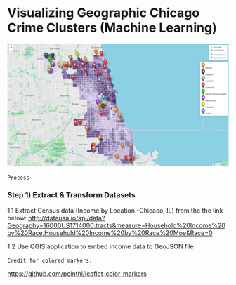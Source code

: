 # Visualizing Geographic Chicago Crime Clusters (Machine Learning)

![Alt text](Map.png?raw=true "Machine Learning: Crime Clusters")

```
Process
```
### Step 1) Extract & Transform Datasets 

1.1 Extract Census data (Income by Location -Chicaco, IL) from the the link below: 
http://datausa.io/api/data?Geography=16000US1714000:tracts&measure=Household%20Income%20by%20Race,Household%20Income%20by%20Race%20Moe&Race=0


1.2 Use QGIS application to embed income data to GeoJSON file 





```Credit for colored markers:  ```

https://github.com/pointhi/leaflet-color-markers
